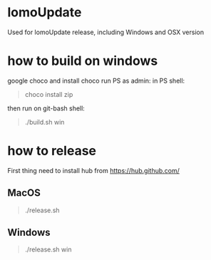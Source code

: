# lomoUpdate

Used for lomoUpdate release, including Windows and OSX version

# how to build on windows
google choco and install choco
run PS as admin: in PS shell: 

> choco install zip

then run on git-bash shell:

> ./build.sh win


# how to release

First thing need to install hub from https://hub.github.com/

## MacOS
> ./release.sh 

## Windows
> ./release.sh win